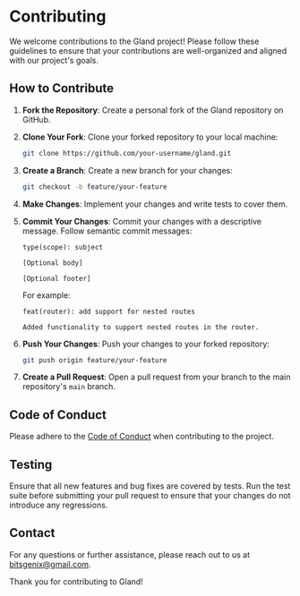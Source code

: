 # Contributing

We welcome contributions to the Gland project! Please follow these guidelines to ensure that your contributions are well-organized and aligned with our project's goals.

## How to Contribute

1. **Fork the Repository**: Create a personal fork of the Gland repository on GitHub.

2. **Clone Your Fork**: Clone your forked repository to your local machine:
   ```bash
   git clone https://github.com/your-username/gland.git
   ```

3. **Create a Branch**: Create a new branch for your changes:
   ```bash
   git checkout -b feature/your-feature
   ```

4. **Make Changes**: Implement your changes and write tests to cover them.

5. **Commit Your Changes**: Commit your changes with a descriptive message. Follow semantic commit messages:
   ```
   type(scope): subject

   [Optional body]

   [Optional footer]
   ```

   For example:
   ```
   feat(router): add support for nested routes

   Added functionality to support nested routes in the router.
   ```

6. **Push Your Changes**: Push your changes to your forked repository:
   ```bash
   git push origin feature/your-feature
   ```

7. **Create a Pull Request**: Open a pull request from your branch to the main repository's `main` branch.

## Code of Conduct

Please adhere to the [Code of Conduct](CODE_OF_CONDUCT.md) when contributing to the project.

## Testing

Ensure that all new features and bug fixes are covered by tests. Run the test suite before submitting your pull request to ensure that your changes do not introduce any regressions.

## Contact

For any questions or further assistance, please reach out to us at [bitsgenix@gmail.com](mailto:bitsgenix@gmail.com).

Thank you for contributing to Gland!